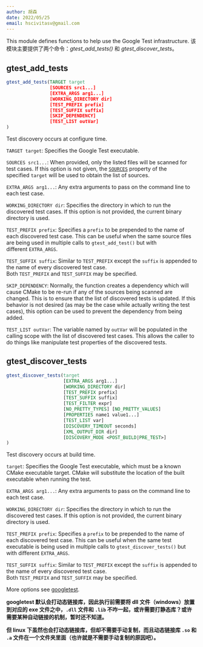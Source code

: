 ```yaml
---
author: 胡森
date: 2022/05/25
email: hscivitasv@gmail.com
---
```


This module defines functions to help use the Google Test infrastructure.
该模块主要提供了两个命令：*gtest_add_tests()* 和 *gtest_discover_tests*。

## gtest_add_tests

```cmake
gtest_add_tests(TARGET target
                [SOURCES src1...]
                [EXTRA_ARGS arg1...]
                [WORKING_DIRECTORY dir]
                [TEST_PREFIX prefix]
                [TEST_SUFFIX suffix]
                [SKIP_DEPENDENCY]
                [TEST_LIST outVar]
)
```

Test discovery occurs at configure time.

`TARGET target`: Specifies the Google Test executable.

`SOURCES src1...`: When provided, only the listed files will be scanned for test cases. If this option is not given, the [`SOURCES`](https://cmake.org/cmake/help/git-stage/prop_tgt/SOURCES.html#prop_tgt:SOURCES "SOURCES") property of the specified `target` will be used to obtain the list of sources.

`EXTRA_ARGS arg1...`: Any extra arguments to pass on the command line to each test case.

`WORKING_DIRECTORY dir`: Specifies the directory in which to run the discovered test cases. If this option is not provided, the current binary directory is used.

`TEST_PREFIX prefix`: Specifies a `prefix` to be prepended to the name of each discovered test case. This can be useful when the same source files are being used in multiple calls to `gtest_add_test()` but with different `EXTRA_ARGS`.

`TEST_SUFFIX suffix`: Similar to `TEST_PREFIX` except the `suffix` is appended to the name of every discovered test case. Both `TEST_PREFIX` and `TEST_SUFFIX` may be specified.

`SKIP_DEPENDENCY`: Normally, the function creates a dependency which will cause CMake to be re-run if any of the sources being scanned are changed. This is to ensure that the list of discovered tests is updated. If this behavior is not desired (as may be the case while actually writing the test cases), this option can be used to prevent the dependency from being added.

`TEST_LIST outVar`: The variable named by `outVar` will be populated in the calling scope with the list of discovered test cases. This allows the caller to do things like manipulate test properties of the discovered tests.

## gtest_discover_tests

```cmake
gtest_discover_tests(target
                     [EXTRA_ARGS arg1...]
                     [WORKING_DIRECTORY dir]
                     [TEST_PREFIX prefix]
                     [TEST_SUFFIX suffix]
                     [TEST_FILTER expr]
                     [NO_PRETTY_TYPES] [NO_PRETTY_VALUES]
                     [PROPERTIES name1 value1...]
                     [TEST_LIST var]
                     [DISCOVERY_TIMEOUT seconds]
                     [XML_OUTPUT_DIR dir]
                     [DISCOVERY_MODE <POST_BUILD|PRE_TEST>]
)
```

Test discovery occurs at build time.

`target`: Specifies the Google Test executable, which must be a known CMake executable target. CMake will substitute the location of the built executable when running the test.

`EXTRA_ARGS arg1...`: Any extra arguments to pass on the command line to each test case.

`WORKING_DIRECTORY dir`: Specifies the directory in which to run the discovered test cases. If this option is not provided, the current binary directory is used.

`TEST_PREFIX prefix`: Specifies a `prefix` to be prepended to the name of each discovered test case. This can be useful when the same test executable is being used in multiple calls to `gtest_discover_tests()` but with different `EXTRA_ARGS`.

`TEST_SUFFIX suffix`: Similar to `TEST_PREFIX` except the `suffix` is appended to the name of every discovered test case. Both `TEST_PREFIX` and `TEST_SUFFIX` may be specified.

More options see [googletest](https://cmake.org/cmake/help/git-stage/module/GoogleTest.html).

**googletest 默认会打动态链接库，因此执行前需要将 dll 文件（windows）放置到对应的 exe 文件之中，`.dll` 文件和 `.lib` 不咋一起，或许需要打静态库？或许需要某种自动链接的机制，暂时还不知道。**

**但 linux 下虽然也会打动态链接库，但却不需要手动复制，而且动态链接库 `.so` 和 `.a` 文件在一个文件夹里面（也许就是不需要手动复制的原因吧）。**

